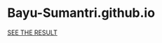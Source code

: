 # Bayu-Sumantri.github.io
<a href="https://bayu-sumantri.github.io/toko-online-new/">SEE THE RESULT</a>
